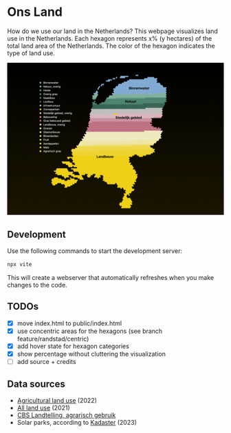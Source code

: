 # Ons Land

How do we use our land in the Netherlands? This webpage visualizes land use in the Netherlands. Each hexagon represents x% (y hectares) of the total land area of the Netherlands. The color of the hexagon indicates the type of land use.

![Screenshot of the webpage](./version-wageningen-4.png)

## Development

Use the following commands to start the development server:

```bash
npx vite
```

This will create a webserver that automatically refreshes when you make changes to the code.

## TODOs

- [x] move index.html to public/index.html
- [x] use concentric areas for the hexagons (see branch feature/randstad/centric)
- [x] add hover state for hexagon categories
- [x] show percentage without cluttering the visualization
- [ ] add source + credits

## Data sources

- [Agricultural land use](https://agrimatie.nl/ThemaResultaat.aspx?subpubID=2232&themaID=2286&indicatorID=2911#:~:text=Van%20het%20totaal%20areaal%20cultuurgrond,0%2C6%25%20voor%20glastuinbouw.&text=De%20basis%20voor%20de%20oppervlakte%20cultuurgrond%20is%20de%20Landbouwtelling.) (2022)
- [All land use](https://lgn.nl/reports/WENR-rapport%203235_Totaal_LR.pdf) (2021)
- [CBS Landtelling, agrarisch gebruik](https://www.cbs.nl/nl-nl/cijfers/detail/80780ned#shortTableDescription)
- Solar parks, according to [Kadaster](https://www.kadaster.nl/documents/d/kadaster.nl/kadaster-onderzoeksrapport-naar-zonneparken-in-nederland-1) (2023)
